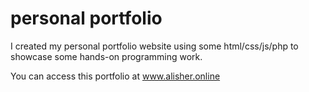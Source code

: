 # personal portfolio

I created my personal portfolio website using some html/css/js/php to showcase some hands-on programming work.

You can access this portfolio at www.alisher.online
